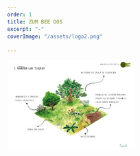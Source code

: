 ```yaml
---
order: 1
title: ZUM BEE DOS
excerpt: "-"
coverImage: "/assets/logo2.png"

---
```

![](/assets/accion-1-web.jpg)